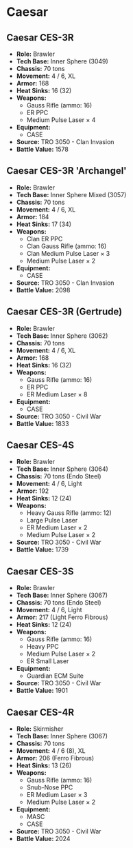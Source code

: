 # Caesar
## Caesar CES-3R
- **Role:** Brawler
- **Tech Base:** Inner Sphere (3049)
- **Chassis:** 70 tons
- **Movement:** 4 / 6, XL
- **Armor:** 168
- **Heat Sinks:** 16 (32)
- **Weapons:**
  - Gauss Rifle (ammo: 16)
  - ER PPC
  - Medium Pulse Laser × 4
- **Equipment:**
  - CASE
- **Source:** TRO 3050 - Clan Invasion
- **Battle Value:** 1578

## Caesar CES-3R 'Archangel'
- **Role:** Brawler
- **Tech Base:** Inner Sphere Mixed (3057)
- **Chassis:** 70 tons
- **Movement:** 4 / 6, XL
- **Armor:** 184
- **Heat Sinks:** 17 (34)
- **Weapons:**
  - Clan ER PPC
  - Clan Gauss Rifle (ammo: 16)
  - Clan Medium Pulse Laser × 3
  - Medium Pulse Laser × 2
- **Equipment:**
  - CASE
- **Source:** TRO 3050 - Clan Invasion
- **Battle Value:** 2098

## Caesar CES-3R (Gertrude)
- **Role:** Brawler
- **Tech Base:** Inner Sphere (3062)
- **Chassis:** 70 tons
- **Movement:** 4 / 6, XL
- **Armor:** 168
- **Heat Sinks:** 16 (32)
- **Weapons:**
  - Gauss Rifle (ammo: 16)
  - ER PPC
  - ER Medium Laser × 8
- **Equipment:**
  - CASE
- **Source:** TRO 3050 - Civil War
- **Battle Value:** 1833

## Caesar CES-4S
- **Role:** Brawler
- **Tech Base:** Inner Sphere (3064)
- **Chassis:** 70 tons (Endo Steel)
- **Movement:** 4 / 6, Light
- **Armor:** 192
- **Heat Sinks:** 12 (24)
- **Weapons:**
  - Heavy Gauss Rifle (ammo: 12)
  - Large Pulse Laser
  - ER Medium Laser × 2
  - Medium Pulse Laser × 2
- **Source:** TRO 3050 - Civil War
- **Battle Value:** 1739

## Caesar CES-3S
- **Role:** Brawler
- **Tech Base:** Inner Sphere (3067)
- **Chassis:** 70 tons (Endo Steel)
- **Movement:** 4 / 6, Light
- **Armor:** 217 (Light Ferro Fibrous)
- **Heat Sinks:** 12 (24)
- **Weapons:**
  - Gauss Rifle (ammo: 16)
  - Heavy PPC
  - Medium Pulse Laser × 2
  - ER Small Laser
- **Equipment:**
  - Guardian ECM Suite
- **Source:** TRO 3050 - Civil War
- **Battle Value:** 1901

## Caesar CES-4R
- **Role:** Skirmisher
- **Tech Base:** Inner Sphere (3067)
- **Chassis:** 70 tons
- **Movement:** 4 / 6 (8), XL
- **Armor:** 206 (Ferro Fibrous)
- **Heat Sinks:** 13 (26)
- **Weapons:**
  - Gauss Rifle (ammo: 16)
  - Snub-Nose PPC
  - ER Medium Laser × 3
  - Medium Pulse Laser × 2
- **Equipment:**
  - MASC
  - CASE
- **Source:** TRO 3050 - Civil War
- **Battle Value:** 2024

